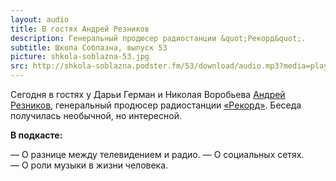 ```yaml
---
layout: audio
title: В гостях Андрей Резников
description: Генеральный продюсер радиостанции &quot;Рекорд&quot;.
subtitle: Школа Соблазна, выпуск 53
picture: shkola-soblazna-53.jpg
src: http://shkola-soblazna.podster.fm/53/download/audio.mp3?media=player
---
```


Сегодня в гостях у Дарьи Герман и Николая Воробьева [Андрей Резников](https://vk.com/id697007), генеральный продюсер радиостанции [«Рекорд»](https://vk.com/record). Беседа получилась необычной, но интересной. 

**В подкасте:**

— О разнице между телевидением и радио.
— О социальных сетях.
— О роли музыки в жизни человека. 
